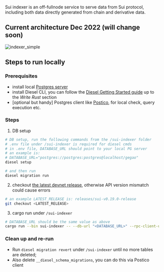 Sui indexer is an off-fullnode service to serve data from Sui protocol, including both data directly generated from chain and derivative data.

## Current architecture Dec 2022 (will change soon)
![indexer_simple](https://user-images.githubusercontent.com/106119108/209000367-4c7d23d8-fef2-4485-8472-89c31f0e2d62.png)

## Steps to run locally
### Prerequisites
- install local [Postgres server](https://www.postgresql.org/download/)
- install Diesel CLI, you can follow the [Diesel Getting Started guide](https://diesel.rs/guides/getting-started) up to the *Write Rust* section
- [optional but handy] Postgres client like [Postico](https://eggerapps.at/postico2/), for local check, query execution etc.

### Steps
1. DB setup
```sh
# DB setup, run the following commands from the /sui-indexer folder
# .env file under /sui-indexer is required for diesel cmds
# in .env file, DATABASE_URL should point to your local PG server
# an example is:
# DATABASE_URL="postgres://postgres:postgres@localhost/gegao"
diesel setup

# and then run 
diesel migration run
```
2. checkout [the latest devnet release](https://github.com/MystenLabs/sui/releases), otherwise API version mismatch could cause errors
```sh
# an example LATEST_RELEASE is: releases/sui-v0.19.0-release
git checkout <LATEST_RELEASE>
```
3. cargo run under `/sui-indexer`
```sh
# DATABASE_URL should be the same value as above
cargo run --bin sui-indexer -- --db-url "<DATABASE_URL>" --rpc-client-url "https://fullnode.devnet.sui.io:443"
```
  
### Clean up and re-run
- Run `diesel migration revert` under `/sui-indexer` until no more tables are deleted;
- Also delete `__diesel_schema_migrations`, you can do this via Postico client
